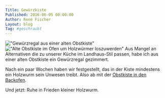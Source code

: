 ```yaml
---
Title: Gewürzkiste
Published: 2016-06-05 00:00:00
Author: René Fischer
Layout: blog
Tag: #geschraubt
---
```

!["Gewürzregal aus einer alten Obstkiste"](2016-06-05-14-28-12.jpg)
!["Alte Obstkiste im Ofen um Holzwürmer loszuwerden"](2016-06-04-16-12-19.jpg)
Aus Mangel an Alternativen die zu unserer Küche im Landhaus-Stil passen, habe ich aus einer alten Obstkiste ein Gewürzregal gezimmert.

Nach ein paar Wochen haben wir festgestellt, das in der Kiste mindestens ein Holzwurm sein Unwesen treibt. Also ab mit der [ Obstkiste in den Backofen](http://www.heimwerker.de/garten/gartenpflege-und-pflanzen/gartenpflege/schaedlinge/holzwurmbekaempfung.html#c27005).

Und jetzt: Ruhe in Frieden kleiner Holzwurm.
